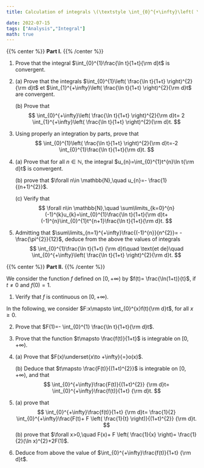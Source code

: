 ```yaml
---
title: Calculation of integrals \(\textstyle \int_{0}^{+\infty}\left( \frac{\ln t}{1+t} \right)^{2}{\rm d}t\) and \(\textstyle\int_{0}^{+\infty}\frac{\ln(1+t)}{t(1+t)}{\rm d}t\)

date: 2022-07-15
tags: ["Analysis","Integral"]
math: true
---
```


{{% center %}} 
**Part I.**
{{% /center %}}




1. Prove that the  integral $\int_{0}^{1}\frac{\ln t}{1+t}{\rm d}t$ is convergent.

2.
	(a) Prove that the integrals  $\int_{0}^{1}\left( \frac{\ln t}{1+t} \right)^{2}{\rm d}t$ et $\int_{1}^{+\infty}\left( \frac{\ln t}{1+t} \right)^{2}{\rm d}t$ are convergent.

	(b) Prove that
    $$
\int_{0}^{+\infty}\left( \frac{\ln t}{1+t} \right)^{2}{\rm d}t= 2 \int_{1}^{+\infty}\left( \frac{\ln t}{1+t} \right)^{2}{\rm d}t.
    $$
3. Using properly an integration by parts, prove that 
  $$
\int_{0}^{1}\left( \frac{\ln t}{1+t} \right)^{2}{\rm d}t=-2 \int_{0}^{1}\frac{\ln t}{1+t}{\rm d}t.
  $$
  
4. (a) Prove that for all  $n\in \mathbb{N}$, the integral $u_{n}=\int_{0}^{1}t^{n}\ln t{\rm d}t$ is convergent.

   (b) prove that $\forall n\in \mathbb{N},\quad u_{n}=- \frac{1}{(n+1)^{2}}$.
   
   (c) Verify that
    $$ 
	\forall n\in \mathbb{N},\quad \sum\limits_{k=0}^{n}(-1)^{k}u_{k}=\int_{0}^{1}\frac{\ln t}{1+t}{\rm d}t+(-1)^{n}\int_{0}^{1}t^{n+1}\frac{\ln t}{1+t}{\rm d}t.
	$$

  5.  Admitting that $\sum\limits_{n=1}^{+\infty}\frac{(-1)^{n}}{n^{2}}= -\frac{\pi^{2}}{12}$, deduce from the above the values of integrals 
  $$
\int_{0}^{1}\frac{\ln t}{1+t} {\rm d}t\quad \text{et de}\quad \int_{0}^{+\infty}\left( \frac{\ln t}{1+t} \right)^{2}{\rm d}t.
  $$

{{% center %}} 
**Part II.**
{{% /center %}}

We consider the function $f$ defined on  $[0,+\infty)$ by $f(t)= \frac{\ln(1+t)}{t}$, if $t\ne0$ and $f(0)=1$.

1. Verify that  $f$ is continuous on $[0,+\infty)$.

  In the following, we consider  $F:x\mapsto \int_{0}^{x}f(t){\rm d}t$, for all $x\ge0$.
  
2. Prove that $F(1)=- \int_{0}^{1} \frac{\ln t}{1+t}{\rm d}t$.

2. Prove that the function $t\mapsto \frac{f(t)}{1+t}$ is integrable on $[0,+\infty)$.
3. 
   (a) Prove that $F(x)\underset{x\to +\infty}{=}o(x)$.
   
   (b) Deduce that $t\mapsto \frac{F(t)}{(1+t)^{2}}$ is integrable on $[0,+\infty)$, and that
    $$
\int_{0}^{+\infty}\frac{F(t)}{(1+t)^{2}} {\rm d}t= \int_{0}^{+\infty}\frac{f(t)}{1+t} {\rm d}t.
    $$
4. 
   (a) prove that
    $$
\int_{0}^{+\infty}\frac{f(t)}{1+t} {\rm d}t= \frac{1}{2} \int_{0}^{+\infty}\frac{F(t)+ F \left( \frac{1}{t} \right)}{(1+t)^{2}} {\rm d}t.
    $$
	(b) prove that $\forall x>0,\quad F(x)+ F \left( \frac{1}{x} \right)= \frac{1}{2}(\ln x)^{2}+2F(1)$.
	
5. Deduce from above the value of  $\int_{0}^{+\infty}\frac{f(t)}{1+t} {\rm d}t$.


